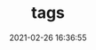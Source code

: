---
title: tags
date: 2021-02-26 16:36:55
type: "tags"
layout: "tags"
style:
    tags:
        # support line, list; default list
        display: line
---